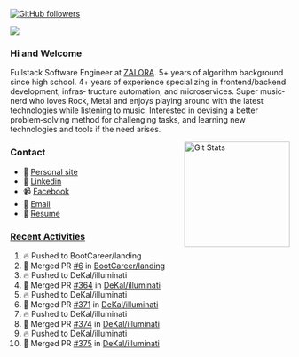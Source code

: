 [![GitHub followers](https://img.shields.io/github/followers/DeKal?label=Follow%20at%20GitHub&style=for-the-badge)](https://github.com/DeKal)

<img
  src="https://cr-ss-service.azurewebsites.net/api/ScreenShot?widget=summary&username=DeKal&badges=3&width=300&style=--header-bg-color:%23000;--border-radius:10px"
/>

### Hi and Welcome 
Fullstack Software Engineer at [ZALORA](https://github.com/zalora/). 5+ years of algorithm background since high school. 4+ years of experience specializing in frontend/backend development, infras‐ tructure automation, and microservices. Super music‐nerd who loves Rock, Metal and enjoys playing around with the latest technologies while listening to music. Interested in devising a better problem‐solving method for challenging tasks, and learning new technologies and tools if the need arises.


<a href="https://phatho-folio.now.sh/"><img alt="Git Stats" src="https://github-readme-stats.vercel.app/api?username=DeKal&show_icons=true&theme=merko&count_private=true" align="right" height="190" /></a>


### Contact

- 💬 [Personal site](https://phatho-folio.now.sh/)
- 🔗 [Linkedin](https://www.linkedin.com/in/phat-ho/)
- 📹 [Facebook](https://www.facebook.com/dekal.dev)
- 📧 <a href="mailto:hohuuphat22@gmail.com">Email</a>
- 📄 <a id="raw-url" href="https://raw.githubusercontent.com/DeKal/DeKal/master/cv/dekal.pdf">Resume</a>


### [Recent Activities](https://github.com/DeKal/github-activity-readme)
<!--START_SECTION:activity-->
1. 🔥 Pushed to BootCareer/landing
2. 🎉 Merged PR [#6](https://github.com/BootCareer/landing/pull/6) in [BootCareer/landing](https://github.com/BootCareer/landing)
3. 🔥 Pushed to DeKal/illuminati
4. 🎉 Merged PR [#364](https://github.com/DeKal/illuminati/pull/364) in [DeKal/illuminati](https://github.com/DeKal/illuminati)
5. 🔥 Pushed to DeKal/illuminati
6. 🎉 Merged PR [#371](https://github.com/DeKal/illuminati/pull/371) in [DeKal/illuminati](https://github.com/DeKal/illuminati)
7. 🔥 Pushed to DeKal/illuminati
8. 🎉 Merged PR [#374](https://github.com/DeKal/illuminati/pull/374) in [DeKal/illuminati](https://github.com/DeKal/illuminati)
9. 🔥 Pushed to DeKal/illuminati
10. 🎉 Merged PR [#375](https://github.com/DeKal/illuminati/pull/375) in [DeKal/illuminati](https://github.com/DeKal/illuminati)
<!--END_SECTION:activity-->